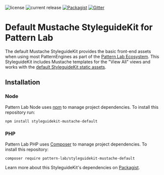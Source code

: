 ![license](https://img.shields.io/github/license/pattern-lab/styleguidekit-mustache-default.svg?maxAge=2592000) ![current release](https://img.shields.io/github/release/pattern-lab/styleguidekit-mustache-default.svg)
[![Packagist](https://img.shields.io/packagist/v/pattern-lab/styleguidekit-mustache-default.svg?maxAge=2592000)](https://packagist.org/packages/pattern-lab/styleguidekit-mustache-default) [![Gitter](https://img.shields.io/gitter/room/pattern-lab/php.svg?maxAge=2592000)](https://gitter.im/pattern-lab/frontend-viewer)

# Default Mustache StyleguideKit for Pattern Lab

The default Mustache StyleguideKit provides the basic front-end assets when using most PatternEngines as part of the [Pattern Lab Ecosystem](http://patternlab.io/docs/advanced-ecosystem-overview.html). This StyleguideKit includes Mustache templates for the "View All" views and works with the [default StyleguideKit static assets](https://github.com/pattern-lab/styleguidekit-assets-default).

## Installation

### Node

Pattern Lab Node uses [npm](https://www.npmjs.com/) to manage project dependencies. To install this repository run:

    npm install styleguidekit-mustache-default

### PHP

Pattern Lab PHP uses [Composer](https://getcomposer.org/) to manage project dependencies. 
To install this repository:

    composer require pattern-lab/styleguidekit-mustache-default

Learn more about this StyleguideKit's dependencies on [Packagist](https://packagist.org/packages/pattern-lab/styleguidekit-mustache-default).
